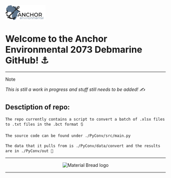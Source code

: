 <head>
  
  <a href="https://anchorenvironmental.co.za/">
    <img width="25%" src="./logo/Anchorlogo.svg" alt="Anchor Logo">
  </a>
</head>

<body>
  <p>
  <h1>
    <b>
    Welcome to the Anchor Environmental 2073 Debmarine GitHub! ⚓
    </b>
  </h1>
</p> 
  
---

> [!NOTE]
> _This is still a work in progress and stuff still needs to be added! ✍️_


## Desctiption of repo:

    The repo currently contains a script to convert a batch of .xlsx files to .txt files in the .bct format 🔃

    The source code can be found under ./PyConv/src/main.py 

    The data that it pulls from is ./PyConv/data/convert and the results are in ./PyConv/out 📂
---
<p align="center">
  <img width="50%" src="https://github.com/Anchor-Environmental/Amy---2073-Debmarine/assets/149476021/171af087-69a9-43b9-b71e-4e2fbf2d1016" alt="Material Bread logo">
</p>

---

